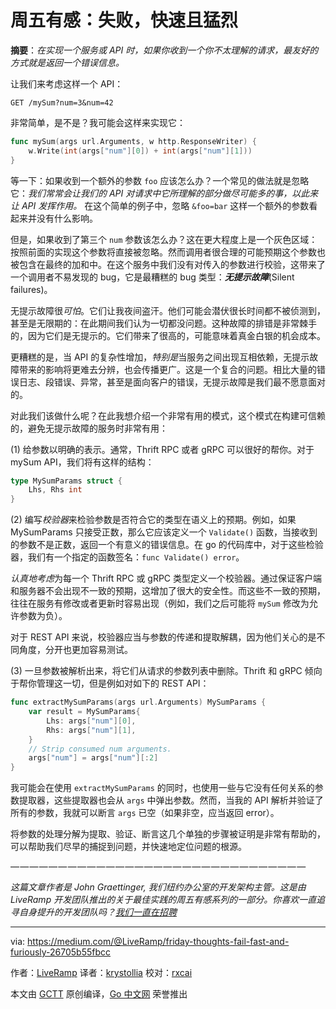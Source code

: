 # 周五有感：失败，快速且猛烈

**摘要**：*在实现一个服务或 API 时，如果你收到一个你不太理解的请求，最友好的方式就是返回一个错误信息。*

让我们来考虑这样一个 API：

`GET /mySum?num=3&num=42`

非常简单，是不是？我可能会这样来实现它：

```go
func mySum(args url.Arguments, w http.ResponseWriter) {
	w.Write(int(args["num"][0]) + int(args["num"][1]))
}
```

等一下：如果收到一个额外的参数 `foo` 应该怎么办？一个常见的做法就是忽略它：*我们常常会让我们的 API 对请求中它所理解的部分做尽可能多的事，以此来让 API 发挥作用。* 在这个简单的例子中，忽略 `&foo=bar` 这样一个额外的参数看起来并没有什么影响。

但是，如果收到了第三个 `num` 参数该怎么办？这在更大程度上是一个灰色区域：按照前面的实现这个参数将直接被忽略。然而调用者很合理的可能预期这个参数也被包含在最终的加和中。在这个服务中我们没有对传入的参数进行校验，这带来了一个调用者不易发现的 bug，它是最糟糕的 bug 类型：***无提示故障***(Silent failures)。

无提示故障很*可怕*。它们让我夜间盗汗。他们可能会潜伏很长时间都不被侦测到，甚至是无限期的：在此期间我们认为一切都没问题。这种故障的排错是非常棘手的，因为它们是无提示的。它们带来了很高的，可能意味着真金白银的机会成本。

更糟糕的是，当 API 的复杂性增加，*特别是*当服务之间出现互相依赖，无提示故障带来的影响将更难去分辨，也会传播更广。这是一个复合的问题。相比大量的错误日志、段错误、异常，甚至是面向客户的错误，无提示故障是我们最不愿意面对的。

对此我们该做什么呢？在此我想介绍一个非常有用的模式，这个模式在构建可信赖的，避免无提示故障的服务时非常有用：

(1) 给参数以明确的表示。通常，Thrift RPC 或者 gRPC 可以很好的帮你。对于 mySum API，我们将有这样的结构：

```go
type MySumParams struct {
	Lhs, Rhs int
}
```

(2) 编写*校验器*来检验参数是否符合它的类型在语义上的预期。例如，如果 MySumParams 只接受正数，那么它应该定义一个 `Validate()` 函数，当接收到的参数不是正数，返回一个有意义的错误信息。在 go 的代码库中，对于这些检验器，我们有一个指定的函数签名：`func Validate() error`。

*认真地考虑*为每一个 Thrift RPC 或 gRPC 类型定义一个校验器。通过保证客户端和服务器不会出现不一致的预期，这增加了很大的安全性。而这些不一致的预期，往往在服务有修改或者更新时容易出现（例如，我们之后可能将 `mySum` 修改为允许参数为负）。

对于 REST API 来说，校验器应当与参数的传递和提取解耦，因为他们关心的是不同角度，分开也更加容易测试。

(3) 一旦参数被解析出来，将它们从请求的参数列表中删除。Thrift 和 gRPC 倾向于帮你管理这一切，但是例如对如下的 REST API：

```go
func extractMySumParams(args url.Arguments) MySumParams {
	var result = MySumParams{
		Lhs: args["num"][0],
		Rhs: args["num"][1],
	}
	// Strip consumed num arguments.
	args["num"] = args["num"][:2]
}
```

我可能会在使用 `extractMySumParams` 的同时，也使用一些与它没有任何关系的参数提取器，这些提取器也会从 `args` 中弹出参数。然而，当我的 API 解析并验证了所有的参数，我就可以断言 `args` 已空（如果非空，应当返回 error）。

将参数的处理分解为提取、验证、断言这几个单独的步骤被证明是非常有帮助的，可以帮助我们尽早的捕捉到问题，并快速地定位问题的根源。

— — — — — — — — — — — — — — — — — — — — — — — — — — — — — — —

*这篇文章作者是 John Graettinger, 我们纽约办公室的开发架构主管。这是由 LiveRamp 开发团队推出的关于最佳实践的周五有感系列的一部分。你喜欢一直追寻自身提升的开发团队吗？[我们一直在招聘](https://liveramp.com/careers/engineers/)*

----------------

via: https://medium.com/@LiveRamp/friday-thoughts-fail-fast-and-furiously-26705b55fbcc

作者：[LiveRamp](https://medium.com/@LiveRamp)
译者：[krystollia](https://github.com/krystollia)
校对：[rxcai](https://github.com/rxcai)

本文由 [GCTT](https://github.com/studygolang/GCTT) 原创编译，[Go 中文网](https://studygolang.com/) 荣誉推出
